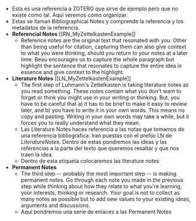 - Esta es una referencia a ZOTERO que sirve de ejemplo pero que no existe como tal. Aqui veremos como organizar.
- Estas se llaman Bibliographical Notes y comprende la referencia y los metadatos de la referencia.
- **Referencial Notes** [[RN_MyZettelkastenExample]]
	- Reference notes are the original text that resonated with you. Other than being useful for citation, capturing them can also give context to what you were thinking, should you return to your notes at a later time. Beau encourages us to capture the whole paragraph but highlight the sentence that resonates to capture the entire idea in essence and give context to the highlight.
- **Literature Notes** [[LN_MyZettelkastenExample]]
	- The first step of Luhmann's Zettelkasten is taking literature notes as you read something. These notes contain what you don't want to forget or think you might use in your writing or thinking. But, you have to be careful that a) it has to be brief to make it easy to review later, and b) you have to write it in your own words. This means no copy and pasting. Writing in your own words may take a while, but it forces you to really understand what they mean.
	- Las Literature Notes haces referencia a las notas que tomamos de una referencia bibliográfica. Iran puestas con el prefijo LN de _LiteratureNotes_. Dentro de estas pondremos las ideas y las referencias a la parte del texto que queremos resaltar y que nos traen la idea.
	- Dentro de esta etiqueta colocaremos las literature notes
- **Permanent Notes**
	- The third step -- probably the most important step -- is making permanent notes. Go through each note you made in the previous step while thinking about how they relate to what you're learning, your interests, thinking or research. Your goal is not to collect as many notes as possible but to add new values to your existing ideas, arguments and discussions.
	- Aqui pondremos una serie de enlaces a las Permanent Notes